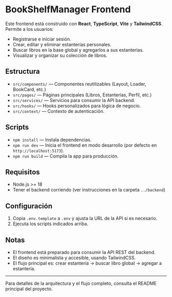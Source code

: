 # BookShelfManager Frontend

Este frontend está construido con **React**, **TypeScript**, **Vite** y **TailwindCSS**. Permite a los usuarios:

- Registrarse e iniciar sesión.
- Crear, editar y eliminar estanterías personales.
- Buscar libros en la base global y agregarlos a sus estanterías.
- Visualizar y organizar su colección de libros.

## Estructura

- `src/components/` — Componentes reutilizables (Layout, Loader, BookCard, etc.)
- `src/pages/` — Páginas principales (Libros, Estanterías, Perfil, etc.)
- `src/services/` — Servicios para consumir la API backend.
- `src/hooks/` — Hooks personalizados para lógica de negocio.
- `src/context/` — Contexto de autenticación.

## Scripts

- `npm install` — Instala dependencias.
- `npm run dev` — Inicia el frontend en modo desarrollo (por defecto en `http://localhost:5173`).
- `npm run build` — Compila la app para producción.

## Requisitos

- Node.js >= 18
- Tener el backend corriendo (ver instrucciones en la carpeta `../backend`)

## Configuración

1. Copia `.env.template` a `.env` y ajusta la URL de la API si es necesario.
2. Ejecuta los scripts indicados arriba.

## Notas

- El frontend está preparado para consumir la API REST del backend.
- El diseño es minimalista y accesible, usando TailwindCSS.
- El flujo principal es: crear estantería → buscar libro global → agregar a estantería.

---

Para detalles de la arquitectura y el flujo completo, consulta el README principal del proyecto.
